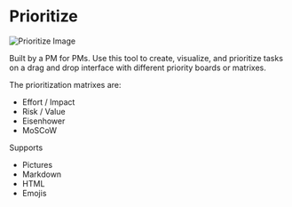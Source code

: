# Prioritize
![Prioritize Image](https://songthamtung.s3-ap-southeast-1.amazonaws.com/prioritize.png)


Built by a PM for PMs. Use this tool to create, visualize, and prioritize tasks on a drag and drop interface with different priority boards or matrixes.

The prioritization matrixes are:
- Effort / Impact
- Risk / Value
- Eisenhower
- MoSCoW

Supports
- Pictures
- Markdown
- HTML
- Emojis
